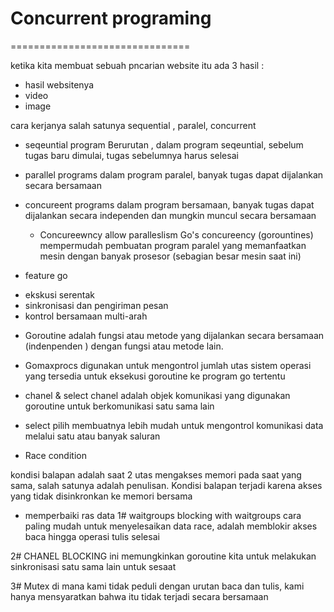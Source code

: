 # Concurrent programing
===============================

ketika kita membuat sebuah pncarian website itu ada 3 hasil :
  - hasil websitenya
  - video
  - image

  cara kerjanya salah satunya sequential , paralel, concurrent

* seqeuntial program 
Berurutan , dalam program seqeuntial, sebelum tugas baru dimulai, tugas sebelumnya harus selesai

* parallel programs
dalam program paralel, banyak tugas dapat dijalankan secara bersamaan

* concureent programs
dalam program bersamaan, banyak tugas dapat dijalankan secara independen dan mungkin muncul secara bersamaan
  

  + Concureewncy allow paralleslism 
  Go's concureency (gorountines) mempermudah pembuatan program paralel yang memanfaatkan mesin dengan banyak prosesor (sebagian besar mesin saat ini)


+ feature go
 - ekskusi serentak
 - sinkronisasi dan pengiriman pesan
 - kontrol bersamaan multi-arah
  

  * Goroutine
  adalah fungsi atau metode yang dijalankan secara bersamaan (indenpenden ) dengan fungsi atau metode lain.


  * Gomaxprocs
  digunakan untuk mengontrol jumlah utas sistem operasi yang tersedia untuk eksekusi goroutine ke program go tertentu

  + chanel & select
  chanel adalah objek komunikasi yang digunakan goroutine untuk berkomunikasi satu sama lain

  + select 
  pilih membuatnya lebih mudah untuk mengontrol komunikasi data melalui satu atau banyak saluran

  * Race condition
  
kondisi balapan adalah saat 2 utas mengakses memori pada saat yang sama, salah satunya adalah penulisan. Kondisi balapan terjadi karena akses yang tidak disinkronkan ke memori bersama


* memperbaiki ras data
1# waitgroups
   blocking with waitgroups
   cara paling mudah untuk menyelesaikan data race, adalah memblokir akses baca hingga operasi tulis selesai

2# CHANEL BLOCKING
ini memungkinkan goroutine kita untuk melakukan sinkronisasi satu sama lain untuk sesaat

3# Mutex
di mana kami tidak peduli dengan urutan baca dan tulis, kami hanya mensyaratkan bahwa itu tidak terjadi secara bersamaan